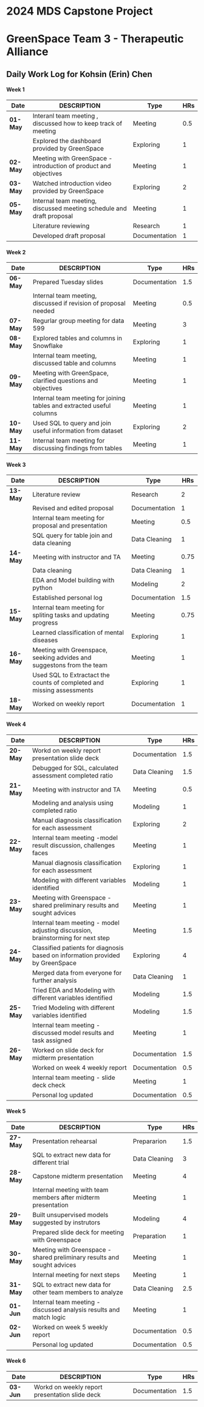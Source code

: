 # 2024 MDS Capstone Project 
# GreenSpace Team 3 - Therapeutic Alliance

## Daily Work Log for Kohsin (Erin) Chen


#### Week 1 

| Date       | DESCRIPTION                                                             | Type          | HRs  |
|------------|--------------------------------------------------------------------------|---------------|------|
| **01-May** | Interanl team meeting , discussed how to keep track of meeting           | Meeting       | 0.5  |
|            | Explored the dashboard provided by GreenSpace                            | Exploring     | 1    |
| **02-May** | Meeting with GreenSpace - introduction of product and objectives         | Meeting       | 1    |
| **03-May** | Watched introduction video provided by GreenSpace                        | Exploring     | 2    |
| **05-May** | Internal team meeting, discussed meeting schedule and draft proposal     | Meeting       | 1    |
|            | Literature reviewing                                                     | Research      | 1    |
|            | Developed draft proposal                                                 | Documentation | 1    |


#### Week 2
| Date       | DESCRIPTION                                                             | Type          | HRs  |
|------------|--------------------------------------------------------------------------|---------------|------|
| **06-May** | Prepared Tuesday slides                                                  | Documentation | 1.5  |
|            | Internal team meeting, discussed if revision of proposal needed          | Meeting       | 0.5  |
| **07-May** | Regurlar group meeting for data  599                                     | Meeting       | 3    |
| **08-May** | Explored tables and columns in Snowflake                                 | Exploring     | 1    |
|            | Internal team meeting, discussed table and columns                       | Meeting       | 1    |
| **09-May** | Meeting with GreenSpace, clarified questions and objectives              | Meeting       | 1    |
|            | Internal team meeting for joining tables and extracted useful columns    | Meeting       | 1    |
| **10-May** | Used SQL to query and join useful information from dataset               | Exploring     | 2    |
| **11-May** | Internal team meeting for discussing findings from tables                | Meeting       | 1    |


#### Week 3
| Date       | DESCRIPTION                                                             | Type          | HRs  |
|------------|--------------------------------------------------------------------------|---------------|------|
| **13-May** | Literature review                                                        | Research      | 2    |
|            | Revised and edited proposal                                              | Documentation | 1    |
|            | Internal team meeting for proposal and presentation                      | Meeting       | 0.5  |
|            | SQL query for table join and data cleaning                               | Data Cleaning | 1    |
| **14-May** | Ｍeeting with instructor and TA                                          | Meeting       | 0.75 |
|            | Data cleaning                                                            | Data Cleaning | 1    |
|            | EDA and Model building with python                                       | Modeling      | 2    |
|            | Established personal log                                                 | Documentation | 1.5  |
| **15-May** | Internal team meeting for spliting tasks and updating progress           | Meeting       | 0.75 |
|            | Learned  classification of mental diseases                               | Exploring     | 1    |
| **16-May** | Meeting with Greenspace, seeking advides and suggestons from the team    | Meeting       | 1    |
|            | Used SQL to Extractact the counts of completed and missing assessments   | Exploring     | 1    |
| **18-May** | Worked on weekly report                                                  | Documentation | 1    |


#### Week 4
| Date       | DESCRIPTION                                                             | Type          | HRs  |
|------------|--------------------------------------------------------------------------|---------------|------|
| **20-May** | Workd on weekly report presentation slide deck                           | Documentation | 1.5  |
|            | Debugged for SQL, calculated assessment completed ratio                  | Data Cleaning | 1.5  |
| **21-May** | Ｍeeting with instructor and TA                                           | Meeting      | 0.5  |
|            | Modeling and analysis using completed ratio                               | Modeling     |  1   |
|            | Manual diagnosis classification for each assessment                       | Exploring    |  2   |
| **22-May** | Internal team meeting -model result discussion, challenges faces          | Meeting      |  1   |
|            | Manual diagnosis classification for each assessment                       | Exploring    |  1  |
|            | Modeling with different variables identified                              | Modeling     |  1  | 
| **23-May** | Meeting with Greenspace - shared preliminary results and sought advices   | Meeting      |  1   |
|            | Internal team meeting - model adjusting discussion, brainstorming for next step | Meeting|  1.5 |
| **24-May** | Classified patients for diagnosis based on  information provided by GreenSpace| Exploring | 4    |
|            | Merged data from everyone for further  analysis                           | Data Cleaning | 1   |
|            | Tried EDA and Modeling with different variables identified                | Modeling      | 1.5 |
| **25-May** | Tried Modeling with different variables identified                        | Modeling      | 1.5 |
|            | Internal team meeting - discussed model results and task assigned         | Meeting       | 1   |
| **26-May** | Worked on slide deck for midterm presentation                             | Documentation | 1.5 |
|            | Worked on week 4 weekly report                                            | Documentation | 0.5 |
|            | Internal team meeting - slide deck check                                  | Meeting       | 1   |
|            | Personal log updated                                                      | Documentation | 0.5 |



#### Week 5
| Date       | DESCRIPTION                                                              | Type          | HRs  |
|------------|--------------------------------------------------------------------------|---------------|------|
| **27-May** | Presentation rehearsal                                                   | Prepararion   | 1.5  |
|            | SQL to extract new data for different trial                              | Data Cleaning | 3   |
| **28-May** | Capstone midterm presentation                                             | Meeting      |  4  |
|            | Internal meeting with team members after midterm presentation             | Meeting      |  1  |
| **29-May** | Built unsupervised models suggested by instrutors                         | Modeling     |  4  |
|            | Prepared slide deck for meeting with Greenspace                           | Preparation  |  1  |
| **30-May** | Meeting with Greenspace - shared preliminary results and sought advices   |  Meeting     |  1  |
|            | Internal meeting for next steps                                           |  Meeting     |  1  |
| **31-May** | SQL to extract new data for other team members to analyze                 |Data Cleaning | 2.5 |
| **01-Jun** | Internal team meeting - discussed analysis results and match logic        | Meeting      | 1   |
| **02-Jun** | Worked on week 5 weekly report                                            | Documentation| 0.5 |
|            | Personal log updated                                                      | Documentation | 0.5 |

#### Week 6
| Date       | DESCRIPTION                                                             | Type          | HRs  |
|------------|--------------------------------------------------------------------------|---------------|------|
| **03-Jun** | Workd on weekly report presentation slide deck                           | Documentation | 1.5  |








































